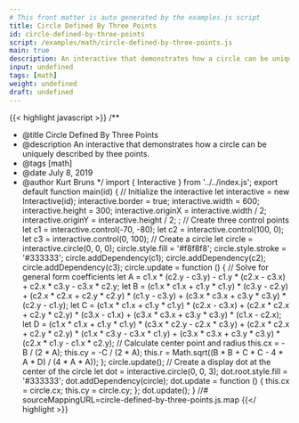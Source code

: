 ```yaml
---
# This front matter is auto generated by the examples.js script
title: Circle Defined By Three Points
id: circle-defined-by-three-points
script: /examples/math/circle-defined-by-three-points.js
main: true
description: An interactive that demonstrates how a circle can be uniquely described by thee points.
input: undefined
tags: [math]
weight: undefined
draft: undefined
---
```


{{< highlight javascript >}}
/**
* @title Circle Defined By Three Points
* @description An interactive that demonstrates how a circle can be uniquely described by thee points.
* @tags [math]
* @date July 8, 2019
* @author Kurt Bruns
*/
import { Interactive } from '../../index.js';
export default function main(id) {
    // Initialize the interactive
    let interactive = new Interactive(id);
    interactive.border = true;
    interactive.width = 600;
    interactive.height = 300;
    interactive.originX = interactive.width / 2;
    interactive.originY = interactive.height / 2;
    ;
    // Create three control points
    let c1 = interactive.control(-70, -80);
    let c2 = interactive.control(100, 0);
    let c3 = interactive.control(0, 100);
    // Create a circle
    let circle = interactive.circle(0, 0, 0);
    circle.style.fill = '#f8f8f8';
    circle.style.stroke = '#333333';
    circle.addDependency(c1);
    circle.addDependency(c2);
    circle.addDependency(c3);
    circle.update = function () {
        // Solve for general form coefficients
        let A = c1.x * (c2.y - c3.y) - c1.y * (c2.x - c3.x) + c2.x * c3.y - c3.x * c2.y;
        let B = (c1.x * c1.x + c1.y * c1.y) * (c3.y - c2.y) + (c2.x * c2.x + c2.y * c2.y) * (c1.y - c3.y) + (c3.x * c3.x + c3.y * c3.y) * (c2.y - c1.y);
        let C = (c1.x * c1.x + c1.y * c1.y) * (c2.x - c3.x) + (c2.x * c2.x + c2.y * c2.y) * (c3.x - c1.x) + (c3.x * c3.x + c3.y * c3.y) * (c1.x - c2.x);
        let D = (c1.x * c1.x + c1.y * c1.y) * (c3.x * c2.y - c2.x * c3.y) + (c2.x * c2.x + c2.y * c2.y) * (c1.x * c3.y - c3.x * c1.y) + (c3.x * c3.x + c3.y * c3.y) * (c2.x * c1.y - c1.x * c2.y);
        // Calculate center point and radius
        this.cx = -B / (2 * A);
        this.cy = -C / (2 * A);
        this.r = Math.sqrt((B * B + C * C - 4 * A * D) / (4 * A * A));
    };
    circle.update();
    // Create a display dot at the center of the circle
    let dot = interactive.circle(0, 0, 3);
    dot.root.style.fill = '#333333';
    dot.addDependency(circle);
    dot.update = function () {
        this.cx = circle.cx;
        this.cy = circle.cy;
    };
    dot.update();
}
//# sourceMappingURL=circle-defined-by-three-points.js.map
{{</ highlight >}}

